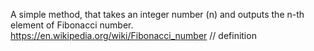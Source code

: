 A simple method, that takes an integer number (n) and outputs the n-th element of Fibonacci number.
https://en.wikipedia.org/wiki/Fibonacci_number // definition


